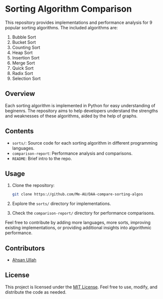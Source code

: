 # Sorting Algorithm Comparison

This repository provides implementations and performance analysis for 9 popular sorting algorithms. The included algorithms are:

1. Bubble Sort
2. Bucket Sort
3. Counting Sort
4. Heap Sort
5. Insertion Sort
6. Merge Sort
7. Quick Sort
8. Radix Sort
9. Selection Sort

## Overview

Each sorting algorithm is implemented in Python for easy understanding of beginenrs. The repository aims to help developers understand the strengths and weaknesses of these algorithms, aided by the help of graphs.

## Contents

- `sorts/`: Source code for each sorting algorithm in different programming languages.
- `comparison-report`: Performance analysis and comparisons.
- `README`: Brief intro to the repo.

## Usage

1. Clone the repository:

   ```bash
   git clone https://github.com/Me-AU/DAA-compare-sorting-algos
   ```

2. Explore the `sorts/` directory for implementations.

3. Check the `comparison-report/` directory for performance comparisons.

Feel free to contribute by adding more languages, more sorts, improving existing implementations, or providing additional insights into algorithmic performance.

## Contributors

- [Ahsan Ullah](https://github.com/Me-AU)

## License

This project is licensed under the [MIT License](LICENSE). Feel free to use, modify, and distribute the code as needed.